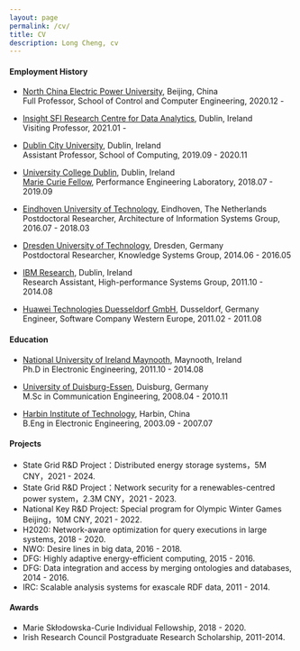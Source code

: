 ```yaml
---
layout: page
permalink: /cv/
title: CV
description: Long Cheng, cv
---
```



#### **Employment History**

- [North China Electric Power University](https://en.wikipedia.org/wiki/North_China_Electric_Power_University), Beijing, China<br>
Full Professor, School of Control and Computer Engineering, 2020.12 -

- [Insight SFI Research Centre for Data Analytics](https://www.insight-centre.org/), Dublin, Ireland<br>
Visiting Professor, 2021.01 -

- [Dublin City University](https://www.dcu.ie/), Dublin, Ireland<br>
Assistant Professor, School of Computing, 2019.09 - 2020.11

- [University College Dublin](https://www.ucd.ie/), Dublin, Ireland<br>
[Marie Curie Fellow](https://www.mariecuriealumni.eu/magazine/news/want-become-marie-sk%C5%82odowska-curie-fellow-individual-fellowships-if-spotlight), Performance Engineering Laboratory, 2018.07 - 2019.09

- [Eindhoven University of Technology](https://www.tue.nl/en/), Eindhoven, The Netherlands<br>
Postdoctoral Researcher, Architecture of Information Systems Group, 2016.07 - 2018.03  

- [Dresden University of Technology](https://tu-dresden.de/), Dresden, Germany<br>
Postdoctoral Researcher, Knowledge Systems Group, 2014.06 - 2016.05

- [IBM Research](https://www.research.ibm.com/labs/ireland/), Dublin, Ireland<br>
Research Assistant, High-performance Systems Group, 2011.10 - 2014.08 

- [Huawei Technologies Duesseldorf GmbH](https://www.huawei.com/en/), Dusseldorf, Germany<br>
Engineer, Software Company Western Europe, 2011.02 - 2011.08 



#### **Education**
- [National University of Ireland Maynooth](https://www.maynoothuniversity.ie/), Maynooth, Ireland<br>
Ph.D in Electronic Engineering, 2011.10 - 2014.08
      
- [University of Duisburg-Essen](https://www.uni-due.de/en/), Duisburg, Germany<br>
M.Sc in Communication Engineering, 2008.04 - 2010.11

- [Harbin Institute of Technology](https://en.hit.edu.cn/), Harbin, China<br>
B.Eng in Electronic Engineering, 2003.09 - 2007.07


#### **Projects**
- State Grid R&D Project：Distributed energy storage systems，5M CNY，2021 - 2024. 
- State Grid R&D Project：Network security for a renewables-centred power system，2.3M CNY，2021 - 2023. 
- National Key R&D Project: Special program for Olympic Winter Games Beijing，10M CNY, 2021 - 2022.
- H2020: Network-aware optimization for query executions in large systems, 2018 - 2020.
- NWO: Desire lines in big data, 2016 - 2018. 
- DFG: Highly adaptive energy-efficient computing, 2015 - 2016.
- DFG: Data integration and access by merging ontologies and databases, 2014 - 2016.
- IRC: Scalable analysis systems for exascale RDF data, 2011 - 2014.

#### **Awards**
- Marie Sk&#322;odowska-Curie Individual Fellowship, 2018 - 2020.<br> 
- Irish Research Council Postgraduate Research Scholarship, 2011-2014.